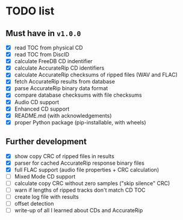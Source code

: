 # TODO list

## Must have in `v1.0.0`

- [x] read TOC from physical CD
- [x] read TOC from DiscID
- [x] calculate FreeDB CD indentifier
- [x] calculate AccurateRip CD identifiers
- [x] calculate AccurateRip checksums of ripped files (WAV and FLAC)
- [x] fetch AccurateRip results from database
- [x] parse AccurateRip binary data format
- [x] compare database checksums with file checksums
- [x] Audio CD support
- [x] Enhanced CD support
- [x] README.md (with acknowledgements)
- [x] proper Python package (pip-installable, with wheels)

## Further development

- [x] show copy CRC of ripped files in results
- [x] parser for cached AccurateRip response binary files
- [x] full FLAC support (audio file properties + CRC calculation)
- [ ] Mixed Mode CD support
- [ ] calculate copy CRC without zero samples ("skip silence" CRC)
- [ ] warn if lengths of ripped tracks don't match CD TOC
- [ ] create log file with results
- [ ] offset detection
- [ ] write-up of all I learned about CDs and AccurateRip
